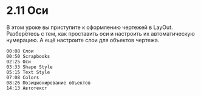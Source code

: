 # 2.11 Оси

В этом уроке вы приступите к оформлению чертежей в LayOut. Разберётесь с тем, как проставить оси и настроить их автоматическую нумерацию. А ещё настроите слои для объектов чертежа. 

[](https://player.softculture.cc/embed/online/SKC/SKC_85.27.04_L2-11_Axes)

``` chapters
00:08 Слои
00:50 Scrapbooks 
02:25 Оси
03:33 Shape Style
05:15 Text Style
07:08 Colors
08:26 Позиционирование объектов
14:13 Автотекст
```